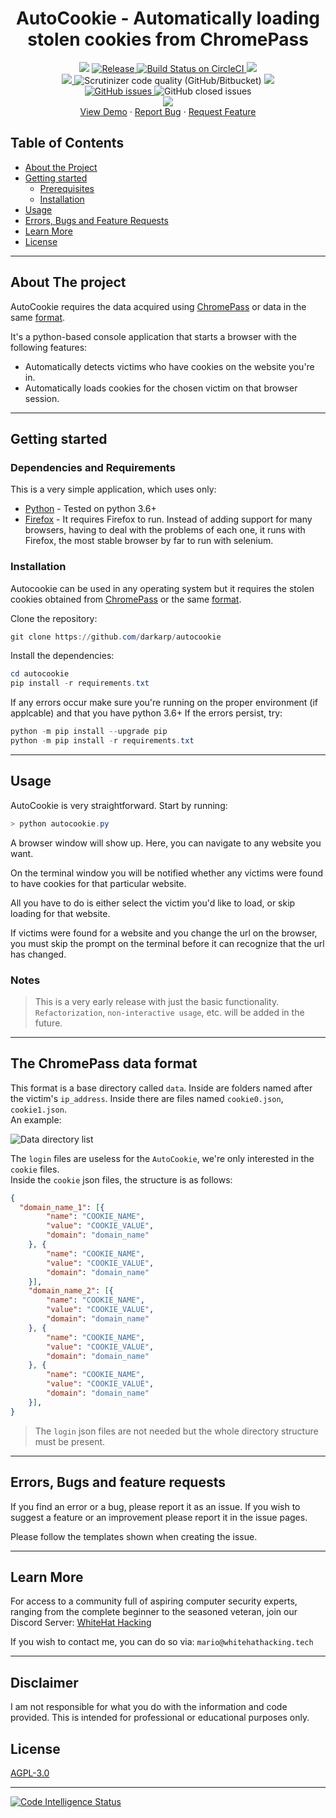 <h1 align='center'>AutoCookie - Automatically loading stolen cookies from ChromePass</h1>
<p align="center">	
    <img src="https://img.shields.io/badge/Platform-Windows-green" />
	<a href="https://github.com/darkarp/autocookie/releases/latest">
	<img src="https://img.shields.io/github/v/release/darkarp/autocookie" alt="Release" />
	</a>
  <a href="#">
    <img src="https://img.shields.io/badge/build-passing-green" alt="Build Status on CircleCI" />
	</a>
    <img src="https://img.shields.io/maintenance/yes/2021" />
	</br>
  
  <a href="https://github.com/darkarp/autocookie/commits/master">
    <img src="https://img.shields.io/github/last-commit/darkarp/autocookie" />
  </a>
  <img alt="Scrutinizer code quality (GitHub/Bitbucket)" src="https://img.shields.io/scrutinizer/quality/g/darkarp/autocookie?style=flat">
  <a href="https://github.com/darkarp/autocookie/blob/master/LICENSE">
    <img src="http://img.shields.io/github/license/darkarp/autocookie" />
  </a>
  </br>
  <a href="https://github.com/darkarp/autocookie/issues?q=is%3Aopen+is%3Aissue">
	<img alt="GitHub issues" src="https://img.shields.io/github/issues/darkarp/autocookie">
</a
<a href="https://github.com/darkarp/autocookie/issues?q=is%3Aissue+is%3Aclosed">
	<img alt="GitHub closed issues" src="https://img.shields.io/github/issues-closed/darkarp/autocookie">
</a>
</br>
  <a href="https://discord.gg/beczNYP">
    <img src="https://img.shields.io/badge/discord-join-7289DA.svg?logo=discord&longCache=true&style=flat" />
  </a>
  </br>
    <a href="https://i.imgur.com/qaa1BSP.gif" target="_blank">View Demo</a>
    ·
    <a href="https://github.com/darkarp/autocookie/issues/new?assignees=&labels=&template=bug_report.md&title=">Report Bug</a>
    ·
    <a href="https://github.com/darkarp/autocookie/issues/new?assignees=&labels=&template=feature_request.md&title=">Request Feature</a>
  </p>  
  
  
<!-- TABLE OF CONTENTS -->
## Table of Contents

* [About the Project](#about-the-project)  
* [Getting started](#getting-started)
  * [Prerequisites](#dependencies-and-requirements)
  * [Installation](#installation)
* [Usage](#usage)
* [Errors, Bugs and Feature Requests](#errors-bugs-and-feature-requests)
* [Learn More](#learn-more)
* [License](#license)
---
## About The project
AutoCookie requires the data acquired using [ChromePass](https://github.com/darkarp/chromepass) or data in the same [format](#the-chromepass-data-format).  


It's a python-based console application that starts a browser with the following features:

  - Automatically detects victims who have cookies on the website you're in.
  - Automatically loads cookies for the chosen victim on that browser session.

---

## Getting started

### Dependencies and Requirements

This is a very simple application, which uses only:

* [Python] - Tested on python 3.6+
* [Firefox] - It requires Firefox to run. Instead of adding support for many browsers, having to deal with the problems of each one, it runs with Firefox, the most stable browser by far to run with selenium.

### Installation

Autocookie can be used in any operating system but it requires the stolen cookies obtained from [ChromePass](https://github.com/darkarp/chromepass) or the same [format](#the-chromepass-data-format).



Clone the repository:
```powershell
git clone https://github.com/darkarp/autocookie
```

Install the dependencies:

```powershell
cd autocookie
pip install -r requirements.txt
```

If any errors occur make sure you're running on the proper environment (if applcable) and that you have python 3.6+
If the errors persist, try:
```powershell
python -m pip install --upgrade pip
python -m pip install -r requirements.txt
```  

---

## Usage

AutoCookie is very straightforward. Start by running:
```powershell
> python autocookie.py
```
A browser window will show up. Here, you can navigate to any website you want.  

On the terminal window you will be notified whether any victims were found to have cookies for that particular website.  

All you have to do is either select the victim you'd like to load, or skip loading for that website.

If victims were found for a website and you change the url on the browser, you must skip the prompt on the terminal before it can recognize that the url has changed.

### Notes
>This is a very early release with just the basic functionality.    
`Refactorization`, `non-interactive usage`, etc. will be added in the future. 
  
---  

## The ChromePass data format
This format is a base directory called `data`. Inside are folders named after the victim's `ip_address`. Inside there are files named `cookie0.json`, `cookie1.json`.  
An example:  

![Data directory list](https://i.imgur.com/j7fwj5A.png)  

The `login` files are useless for the `AutoCookie`, we're only interested in the `cookie` files.  
Inside the `cookie` json files, the structure is as follows:
```json
{
  "domain_name_1": [{
        "name": "COOKIE_NAME",
        "value": "COOKIE_VALUE",
        "domain": "domain_name"
    }, {
        "name": "COOKIE_NAME",
        "value": "COOKIE_VALUE",
        "domain": "domain_name"
    }],
    "domain_name_2": [{
        "name": "COOKIE_NAME",
        "value": "COOKIE_VALUE",
        "domain": "domain_name"
    }, {
        "name": "COOKIE_NAME",
        "value": "COOKIE_VALUE",
        "domain": "domain_name"
    }, {
        "name": "COOKIE_NAME",
        "value": "COOKIE_VALUE",
        "domain": "domain_name"
    }],
}
```
>The `login` json files are not needed but the whole directory structure must be present.
---
 
## Errors, Bugs and feature requests

If you find an error or a bug, please report it as an issue.
If you wish to suggest a feature or an improvement please report it in the issue pages.

Please follow the templates shown when creating the issue.  

---

## Learn More

For access to a community full of aspiring computer security experts, ranging from the complete beginner to the seasoned veteran,
join our Discord Server: [WhiteHat Hacking](https://discord.gg/beczNYP)

If you wish to contact me, you can do so via: `mario@whitehathacking.tech` 

---

## Disclaimer
I am not responsible for what you do with the information and code provided. This is intended for professional or educational purposes only.

## License
<a href="https://github.com/darkarp/autocookie/blob/master/LICENSE"> AGPL-3.0 </a>
  
---
[Python]: <https://www.python.org/downloads/>
[Firefox]: <https://www.mozilla.org/en-US/firefox/new/>
[![Code Intelligence Status](https://scrutinizer-ci.com/g/darkarp/autocookie/badges/code-intelligence.svg?b=main)](https://scrutinizer-ci.com/code-intelligence)